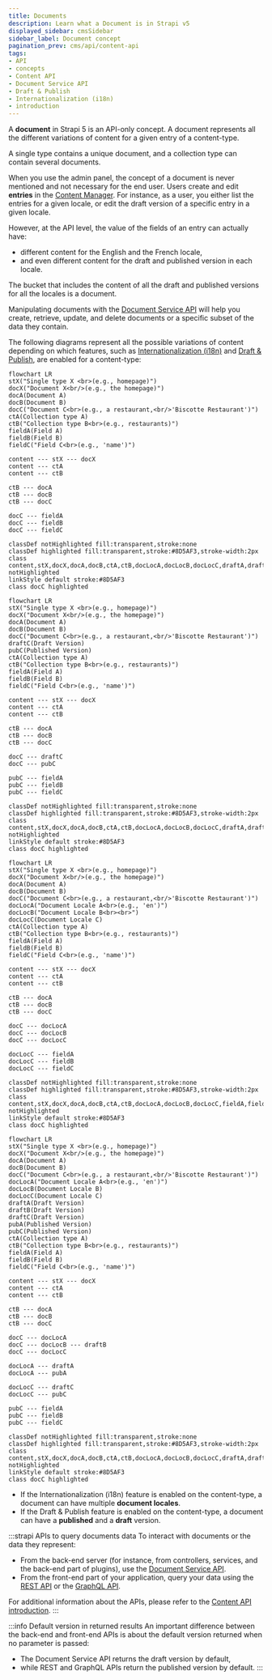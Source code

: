 ```yaml
---
title: Documents
description: Learn what a Document is in Strapi v5
displayed_sidebar: cmsSidebar
sidebar_label: Document concept
pagination_prev: cms/api/content-api
tags:
- API
- concepts
- Content API
- Document Service API
- Draft & Publish
- Internationalization (i18n)
- introduction
---
```


<div className="document-concept-page custom-mermaid-layout">

A **document** in Strapi 5 is an API-only concept. A document represents all the different variations of content for a given entry of a content-type.

A single type contains a unique document, and a collection type can contain several documents.

When you use the admin panel, the concept of a document is never mentioned and not necessary for the end user. Users create and edit **entries** in the [Content Manager](/cms/content-manager). For instance, as a user, you either list the entries for a given locale, or edit the draft version of a specific entry in a given locale.

However, at the API level, the value of the fields of an entry can actually have:

- different content for the English and the French locale,
- and even different content for the draft and published version in each locale.

The bucket that includes the content of all the draft and published versions for all the locales is a document.

Manipulating documents with the [Document Service API](/cms/api/document-service) will help you create, retrieve, update, and delete documents or a specific subset of the data they contain.

The following diagrams represent all the possible variations of content depending on which features, such as [Internationalization (i18n)](/cms/content-manager/translating-content) and [Draft & Publish](/cms/content-manager/saving-and-publishing-content), are enabled for a content-type:

<Tabs>
<TabItem value="document-only" label="Neither i18n nor Draft & Publish enabled">

```mermaid
flowchart LR
stX("Single type X <br>(e.g., homepage)")
docX("Document X<br/>(e.g., the homepage)")
docA(Document A)
docB(Document B)
docC("Document C<br>(e.g., a restaurant,<br/>'Biscotte Restaurant')")
ctA(Collection type A)
ctB("Collection type B<br>(e.g., restaurants)")
fieldA(Field A)
fieldB(Field B)
fieldC("Field C<br>(e.g., 'name')")

content --- stX --- docX
content --- ctA
content --- ctB

ctB --- docA
ctB --- docB
ctB --- docC

docC --- fieldA
docC --- fieldB
docC --- fieldC

classDef notHighlighted fill:transparent,stroke:none
classDef highlighted fill:transparent,stroke:#8D5AF3,stroke-width:2px
class content,stX,docX,docA,docB,ctA,ctB,docLocA,docLocB,docLocC,draftA,draftB,draftC,pubA,pubB,pubC,fieldA,fieldB,fieldC notHighlighted
linkStyle default stroke:#8D5AF3
class docC highlighted
```

</TabItem>

<TabItem value="dandp-only" label="Only Draft & Publish enabled">

```mermaid
flowchart LR
stX("Single type X <br>(e.g., homepage)")
docX("Document X<br/>(e.g., the homepage)")
docA(Document A)
docB(Document B)
docC("Document C<br>(e.g., a restaurant,<br/>'Biscotte Restaurant')")
draftC(Draft Version)
pubC(Published Version)
ctA(Collection type A)
ctB("Collection type B<br>(e.g., restaurants)")
fieldA(Field A)
fieldB(Field B)
fieldC("Field C<br>(e.g., 'name')")

content --- stX --- docX
content --- ctA
content --- ctB

ctB --- docA
ctB --- docB
ctB --- docC

docC --- draftC
docC --- pubC

pubC --- fieldA
pubC --- fieldB
pubC --- fieldC

classDef notHighlighted fill:transparent,stroke:none
classDef highlighted fill:transparent,stroke:#8D5AF3,stroke-width:2px
class content,stX,docX,docA,docB,ctA,ctB,docLocA,docLocB,docLocC,draftA,draftB,draftC,pubA,pubB,pubC,fieldA,fieldB,fieldC notHighlighted
linkStyle default stroke:#8D5AF3
class docC highlighted
```

</TabItem>

<TabItem value="i18n-only" label="Only i18n enabled">

```mermaid
flowchart LR
stX("Single type X <br>(e.g., homepage)")
docX("Document X<br/>(e.g., the homepage)")
docA(Document A)
docB(Document B)
docC("Document C<br>(e.g., a restaurant,<br/>'Biscotte Restaurant')")
docLocA("Document Locale A<br>(e.g., 'en')")
docLocB("Document Locale B<br><br>")
docLocC(Document Locale C)
ctA(Collection type A)
ctB("Collection type B<br>(e.g., restaurants)")
fieldA(Field A)
fieldB(Field B)
fieldC("Field C<br>(e.g., 'name')")

content --- stX --- docX
content --- ctA
content --- ctB

ctB --- docA
ctB --- docB
ctB --- docC

docC --- docLocA
docC --- docLocB
docC --- docLocC

docLocC --- fieldA
docLocC --- fieldB
docLocC --- fieldC

classDef notHighlighted fill:transparent,stroke:none
classDef highlighted fill:transparent,stroke:#8D5AF3,stroke-width:2px
class content,stX,docX,docA,docB,ctA,ctB,docLocA,docLocB,docLocC,fieldA,fieldB,fieldC notHighlighted
linkStyle default stroke:#8D5AF3
class docC highlighted
```

</TabItem>

<TabItem value="i18n-and-dandp" label="i18n + Draft & Publish enabled" default>

```mermaid
flowchart LR
stX("Single type X <br>(e.g., homepage)")
docX("Document X<br/>(e.g., the homepage)")
docA(Document A)
docB(Document B)
docC("Document C<br>(e.g., a restaurant,<br/>'Biscotte Restaurant')")
docLocA("Document Locale A<br>(e.g., 'en')")
docLocB(Document Locale B)
docLocC(Document Locale C)
draftA(Draft Version)
draftB(Draft Version)
draftC(Draft Version)
pubA(Published Version)
pubC(Published Version)
ctA(Collection type A)
ctB("Collection type B<br>(e.g., restaurants)")
fieldA(Field A)
fieldB(Field B)
fieldC("Field C<br>(e.g., 'name')")

content --- stX --- docX
content --- ctA
content --- ctB

ctB --- docA
ctB --- docB
ctB --- docC

docC --- docLocA
docC --- docLocB --- draftB
docC --- docLocC

docLocA --- draftA
docLocA --- pubA

docLocC --- draftC
docLocC --- pubC

pubC --- fieldA
pubC --- fieldB
pubC --- fieldC

classDef notHighlighted fill:transparent,stroke:none
classDef highlighted fill:transparent,stroke:#8D5AF3,stroke-width:2px
class content,stX,docX,docA,docB,ctA,ctB,docLocA,docLocB,docLocC,draftA,draftB,draftC,pubA,pubB,pubC,fieldA,fieldB,fieldC notHighlighted
linkStyle default stroke:#8D5AF3
class docC highlighted
```

</TabItem>
</Tabs>

- If the Internationalization (i18n) feature is enabled on the content-type, a document can have multiple **document locales**.
- If the Draft & Publish feature is enabled on the content-type, a document can have a **published** and a **draft** version.

:::strapi APIs to query documents data
To interact with documents or the data they represent:

  - From the back-end server (for instance, from controllers, services, and the back-end part of plugins), use the [Document Service API](/cms/api/document-service).
  - From the front-end part of your application, query your data using the [REST API](/cms/api/rest) or the [GraphQL API](/cms/api/graphql).

For additional information about the APIs, please refer to the [Content API introduction](/cms/api/content-api).
:::

:::info Default version in returned results
An important difference between the back-end and front-end APIs is about the default version returned when no parameter is passed:
- The Document Service API returns the draft version by default,
- while REST and GraphQL APIs return the published version by default.
:::

</div>
